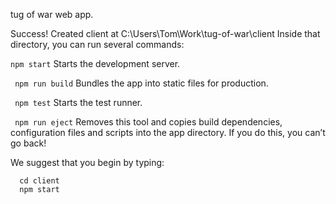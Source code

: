 tug of war web app.

Success! Created client at C:\Users\Tom\Work\tug-of-war\client
Inside that directory, you can run several commands:

  ```npm start```
    Starts the development server.

 ``` npm run build```
    Bundles the app into static files for production.

 ``` npm test```
    Starts the test runner.

 ``` npm run eject```
    Removes this tool and copies build dependencies, configuration files
    and scripts into the app directory. If you do this, you can’t go back!

We suggest that you begin by typing:
```
  cd client
  npm start
  ```
